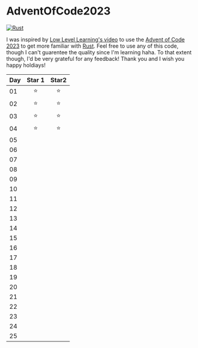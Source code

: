 # AdventOfCode2023
[![Rust](https://github.com/TheMasonX/AdventOfCode2023/actions/workflows/rust.yml/badge.svg)](https://github.com/TheMasonX/AdventOfCode2023/actions/workflows/rust.yml)

I was inspired by [Low Level Learning's video](https://www.youtube.com/watch?v=OGJPLh7O2iI) to use the [Advent of Code 2023](https://adventofcode.com/2023) to get more familiar with [Rust](https://doc.rust-lang.org/std/index.html). Feel free to use any of this code, though I can't guarentee the quality since I'm learning haha. To that extent though, I'd be very grateful for any feedback! Thank you and I wish you happy holdiays!


Day | Star 1 | Star2
:-- | :----: | :----:
01  | :star: | :star: 
02  | :star: | :star: 
03  | :star: | :star:
04  | :star: | :star:
05  |        |  
06  |        |  
07  |        |  
08  |        |  
09  |        |  
10  |        |  
11  |        |  
12  |        |  
13  |        |  
14  |        |  
15  |        |  
16  |        |  
17  |        |  
18  |        |  
19  |        |  
20  |        |  
21  |        |  
22  |        |  
23  |        |  
24  |        |  
25  |        |  
